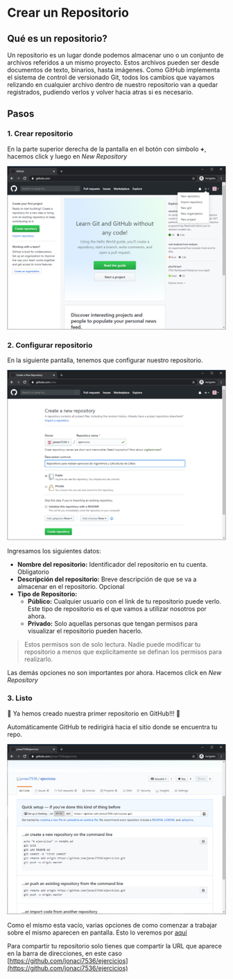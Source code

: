 # Crear un Repositorio

## Qué es un repositorio?

Un repositorio es un lugar donde podemos almacenar uno o un conjunto de archivos referidos a un mismo proyecto. Estos archivos pueden ser desde documentos de texto, binarios, hasta imágenes. Como GitHub implementa el sistema de control de versionado Git, todos los cambios que vayamos relizando en cualquier archivo dentro de nuestro repositorio van a quedar registrados, pudiendo verlos y volver hacia atras si es necesario.

## Pasos

### 1. Crear repositorio

En la parte superior derecha de la pantalla en el botón con simbolo **+**, hacemos click y luego en *New Repository*

![New Repo][new-repo]

### 2. Configurar repositorio

En la siguiente pantalla, tenemos que configurar nuestro repositorio.

![Configurar Repositorio][config-repo]

Ingresamos los siguientes datos:

- **Nombre del repositorio:** Identificador del repositorio en tu cuenta. Obligatorio
- **Descripción del repositorio:** Breve descripción de que se va a almacenar en el repositorio. Opcional
- **Tipo de Repositorio:**
  - **Público:** Cualquier usuario con el link de tu repositorio puede verlo. Este tipo de repositorio es el que vamos a utilizar nosotros por ahora.
  - **Privado:** Solo aquellas personas que tengan permisos para visualizar el repositorio pueden hacerlo.

> Estos permisos son de solo lectura. Nadie puede modificar tu repositorio a menos que explicitamente se definan los permisos para realizarlo.

Las demás opciones no son importantes por ahora. Hacemos click en *New Repository*

### 3. Listo

:confetti_ball: Ya hemos creado nuestra primer repositorio en GitHub!!! :tada: 

Automáticamente GitHub te redirigirá hacia el sitio donde se encuentra tu repo. 

![Repositorio finalizado][fin-repo]

Como el mismo esta vacío, varias opciones de como comenzar a trabajar sobre el mismo aparecen en pantalla. Esto lo veremos por [aquí](archivos.md)

Para compartir tu repositorio solo tienes que compartir la URL que aparece en la barra de direcciones, en este caso [https://github.com/jonaci7536/ejercicios](https://github.com/jonaci7536/ejercicios)

[new-repo]: img/repo/new-repo.png "New Repository"
[config-repo]: img/repo/config-repo.png "Configurar Repositorio"
[fin-repo]: img/repo/fin-repo.png "Repositorio Finalizado"


